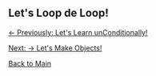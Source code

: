 ## Let's Loop de Loop!

[<- Previously:  Let's Learn unConditionally!](Conditionals.md)

[Next: -> Let's Make Objects!](Objects.md)

[Back to Main](../../README.md)
